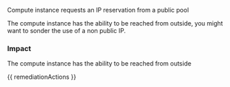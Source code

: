 
Compute instance requests an IP reservation from a public pool

The compute instance has the ability to be reached from outside, you might want to sonder the use of a non public IP.

### Impact
The compute instance has the ability to be reached from outside

<!-- DO NOT CHANGE -->
{{ remediationActions }}


